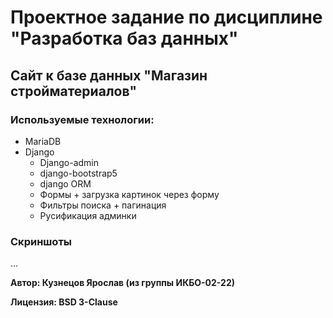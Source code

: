 # Проектное задание по дисциплине "Разработка баз данных"
## Сайт к базе данных "Магазин стройматериалов"
### Используемые технологии:
* MariaDB
* Django
  * Django-admin
  * django-bootstrap5
  * django ORM
  * Формы + загрузка картинок через форму 
  * Фильтры поиска + пагинация
  * Русификация админки
  

### Скриншоты
...


**Автор: Кузнецов Ярослав (из группы ИКБО-02-22)**

**Лицензия: BSD 3-Clause**